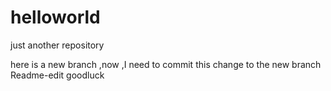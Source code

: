 # helloworld
just another repository



here is a new branch ,now ,I need to commit this change to the new branch Readme-edit
goodluck
